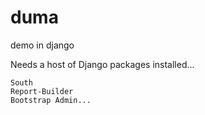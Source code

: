 duma
====

demo in django

Needs a host of Django packages installed...

    South
    Report-Builder
    Bootstrap Admin...
    
    


